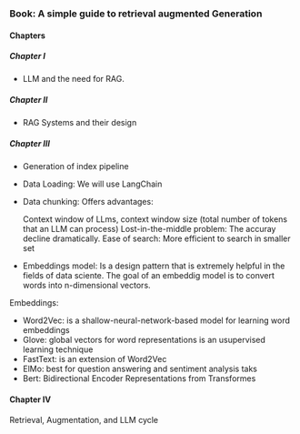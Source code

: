 ### Book: A simple guide to retrieval augmented Generation


#### Chapters

##### Chapter I

- LLM and the need for RAG.



##### Chapter II

- RAG Systems and their design




##### Chapter III

- Generation of index pipeline
- Data Loading: We will use LangChain
- Data chunking: Offers advantages: 
  
   Context window of LLms, context window size (total number of tokens that an LLM can process)
   Lost-in-the-middle problem: The accuray decline dramatically.
   Ease of search: More efficient to search in smaller set
   
- Embeddings model: Is a design pattern that is extremely helpful in the fields of data sciente.
The goal of an embeddig model is to convert words into n-dimensional vectors.

Embeddings:
- Word2Vec: is a shallow-neural-network-based model for learning word embeddings
- Glove: global vectors for word representations is an usupervised learning technique 
- FastText: is an extension of Word2Vec
- ElMo: best for question answering and sentiment analysis taks
- Bert: Bidirectional Encoder Representations from Transformes

#### Chapter IV

Retrieval, Augmentation, and LLM cycle

 
